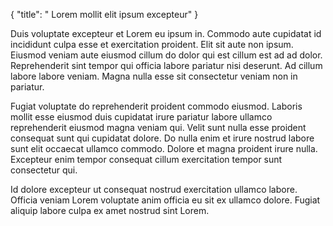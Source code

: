 {
  "title": " Lorem mollit elit ipsum excepteur"
}

Duis voluptate excepteur et Lorem eu ipsum in. Commodo aute cupidatat id incididunt culpa esse et exercitation proident. Elit sit aute non ipsum. Eiusmod veniam aute eiusmod cillum do dolor qui est cillum est ad ad dolor. Reprehenderit sint tempor qui officia labore pariatur nisi deserunt. Ad cillum labore labore veniam. Magna nulla esse sit consectetur veniam non in pariatur.

Fugiat voluptate do reprehenderit proident commodo eiusmod. Laboris mollit esse eiusmod duis cupidatat irure pariatur labore ullamco reprehenderit eiusmod magna veniam qui. Velit sunt nulla esse proident consequat sunt qui cupidatat dolore. Do nulla enim et irure nostrud labore sunt elit occaecat ullamco commodo. Dolore et magna proident irure nulla. Excepteur enim tempor consequat cillum exercitation tempor sunt consectetur qui.

Id dolore excepteur ut consequat nostrud exercitation ullamco labore. Officia veniam Lorem voluptate anim officia eu sit ex ullamco dolore. Fugiat aliquip labore culpa ex amet nostrud sint Lorem.